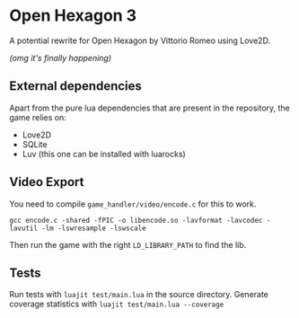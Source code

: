 # Open Hexagon 3

A potential rewrite for Open Hexagon by Vittorio Romeo using Love2D.

*(omg it's finally happening)*

## External dependencies
Apart from the pure lua dependencies that are present in the repository, the game relies on:
- Love2D
- SQLite
- Luv (this one can be installed with luarocks)

## Video Export
You need to compile `game_handler/video/encode.c` for this to work.
```
gcc encode.c -shared -fPIC -o libencode.so -lavformat -lavcodec -lavutil -lm -lswresample -lswscale
```
Then run the game with the right `LD_LIBRARY_PATH` to find the lib.

## Tests
Run tests with `luajit test/main.lua` in the source directory.
Generate coverage statistics with `luajit test/main.lua --coverage`
